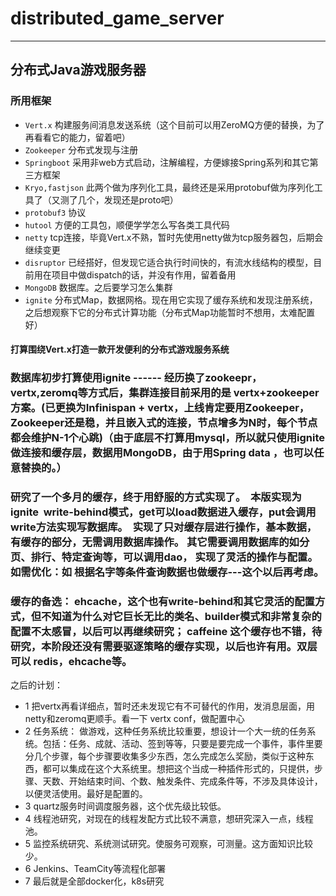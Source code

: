 # distributed_game_server

-----

## 分布式Java游戏服务器

### 所用框架
- `Vert.x`      构建服务间消息发送系统（这个目前可以用ZeroMQ方便的替换，为了再看看它的能力，留着吧）
- `Zookeeper`    分布式发现与注册
- `Springboot`       采用非web方式启动，注解编程，方便嫁接Spring系列和其它第三方框架
- `Kryo,fastjson`   此两个做为序列化工具，最终还是采用protobuf做为序列化工具了（又测了几个，发现还是proto吧）
- `protobuf3`       协议
- `hutool`       方便的工具包，顺便学学怎么写各类工具代码
- `netty`       tcp连接，毕竟Vert.x不熟，暂时先使用netty做为tcp服务器包，后期会继续变更
- `disruptor`     已经搭好，但发现它适合执行时间快的，有流水线结构的模型，目前用在项目中做dispatch的话，并没有作用，留着备用
- `MongoDB`      数据库。之后要学习怎么集群
- `ignite`     分布式Map，数据网格。现在用它实现了缓存系统和发现注册系统，之后想观察下它的分布式计算功能（分布式Map功能暂时不想用，太难配置好）



#### 打算围绕Vert.x打造一款开发便利的分布式游戏服务系统


### 数据库初步打算使用ignite ------ 经历换了zookeepr，vertx,zeromq等方式后，集群连接目前采用的是 vertx+zookeeper方案。(已更换为Infinispan + vertx，上线肯定要用Zookeeper，Zookeeper还是稳，并且嵌入式的连接，节点增多为N时，每个节点都会维护N-1个心跳)（由于底层不打算用mysql，所以就只使用ignite做连接和缓存层，数据用MongoDB，由于用Spring data ，也可以任意替换的。）


### 研究了一个多月的缓存，终于用舒服的方式实现了。  本版实现为 ignite  write-behind模式，get可以load数据进入缓存，put会调用write方法实现写数据库。  实现了只对缓存层进行操作，基本数据，有缓存的部分，无需调用数据库操作。 其它需要调用数据库的如分页、排行、特定查询等，可以调用dao， 实现了灵活的操作与配置。 如需优化：如 根据名字等条件查询数据也做缓存---这个以后再考虑。
### 缓存的备选：   ehcache，这个也有write-behind和其它灵活的配置方式，但不知道为什么对它巨长无比的类名、builder模式和非常复杂的配置不太感冒，以后可以再继续研究； caffeine 这个缓存也不错，待研究，本阶段还没有需要驱逐策略的缓存实现，以后也许有用。双层可以 redis，ehcache等。


之后的计划：
- 1 把vertx再看详细点，暂时还未发现它有不可替代的作用，发消息层面，用netty和zeromq更顺手。看一下 vertx conf，做配置中心
- 2 任务系统： 做游戏，这种任务系统比较重要，想设计一个大一统的任务系统。包括：任务、成就、活动、签到等等，只要是要完成一个事件，事件里要分几个步骤，每个步骤要收集多少东西，怎么完成怎么奖励，类似于这种东西，都可以集成在这个大系统里。想把这个当成一种插件形式的，只提供，步骤、天数、开始结束时间、个数、触发条件、完成条件等，不涉及具体设计，以便灵活使用。最好是配置的。
- 3 quartz服务时间调度服务器，这个优先级比较低。
- 4 线程池研究，对现在的线程发配方式比较不满意，想研究深入一点，线程池。
- 5 监控系统研究、系统测试研究。使服务可观察，可测量。这方面知识比较少。
- 6 Jenkins、TeamCity等流程化部署
- 7 最后就是全部docker化，k8s研究

